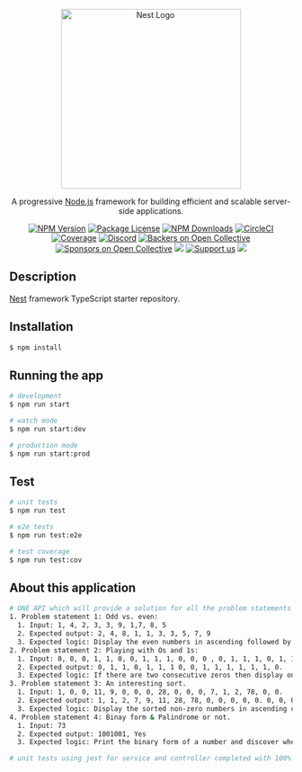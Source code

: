 <p align="center">
  <a href="http://nestjs.com/" target="blank"><img src="https://nestjs.com/img/logo_text.svg" width="320" alt="Nest Logo" /></a>
</p>

[circleci-image]: https://img.shields.io/circleci/build/github/nestjs/nest/master?token=abc123def456
[circleci-url]: https://circleci.com/gh/nestjs/nest

  <p align="center">A progressive <a href="http://nodejs.org" target="_blank">Node.js</a> framework for building efficient and scalable server-side applications.</p>
    <p align="center">
<a href="https://www.npmjs.com/~nestjscore" target="_blank"><img src="https://img.shields.io/npm/v/@nestjs/core.svg" alt="NPM Version" /></a>
<a href="https://www.npmjs.com/~nestjscore" target="_blank"><img src="https://img.shields.io/npm/l/@nestjs/core.svg" alt="Package License" /></a>
<a href="https://www.npmjs.com/~nestjscore" target="_blank"><img src="https://img.shields.io/npm/dm/@nestjs/common.svg" alt="NPM Downloads" /></a>
<a href="https://circleci.com/gh/nestjs/nest" target="_blank"><img src="https://img.shields.io/circleci/build/github/nestjs/nest/master" alt="CircleCI" /></a>
<a href="https://coveralls.io/github/nestjs/nest?branch=master" target="_blank"><img src="https://coveralls.io/repos/github/nestjs/nest/badge.svg?branch=master#9" alt="Coverage" /></a>
<a href="https://discord.gg/G7Qnnhy" target="_blank"><img src="https://img.shields.io/badge/discord-online-brightgreen.svg" alt="Discord"/></a>
<a href="https://opencollective.com/nest#backer" target="_blank"><img src="https://opencollective.com/nest/backers/badge.svg" alt="Backers on Open Collective" /></a>
<a href="https://opencollective.com/nest#sponsor" target="_blank"><img src="https://opencollective.com/nest/sponsors/badge.svg" alt="Sponsors on Open Collective" /></a>
  <a href="https://paypal.me/kamilmysliwiec" target="_blank"><img src="https://img.shields.io/badge/Donate-PayPal-ff3f59.svg"/></a>
    <a href="https://opencollective.com/nest#sponsor"  target="_blank"><img src="https://img.shields.io/badge/Support%20us-Open%20Collective-41B883.svg" alt="Support us"></a>
  <a href="https://twitter.com/nestframework" target="_blank"><img src="https://img.shields.io/twitter/follow/nestframework.svg?style=social&label=Follow"></a>
</p>
  <!--[![Backers on Open Collective](https://opencollective.com/nest/backers/badge.svg)](https://opencollective.com/nest#backer)
  [![Sponsors on Open Collective](https://opencollective.com/nest/sponsors/badge.svg)](https://opencollective.com/nest#sponsor)-->

## Description

[Nest](https://github.com/nestjs/nest) framework TypeScript starter repository.

## Installation

```bash
$ npm install
```

## Running the app

```bash
# development
$ npm run start

# watch mode
$ npm run start:dev

# production mode
$ npm run start:prod
```

## Test

```bash
# unit tests
$ npm run test

# e2e tests
$ npm run test:e2e

# test coverage
$ npm run test:cov
```

## About this application

```bash
# ONE API which will provide a solution for all the problem statements mentioned below.
1. Problem statement 1: Odd vs. even: 
  1. Input: 1, 4, 2, 3, 3, 9, 1,7, 8, 5 
  2. Expected output: 2, 4, 8, 1, 1, 3, 3, 5, 7, 9
  3. Expected logic: Display the even numbers in ascending followed by the odd numbers, displayed in ascending order. 
2. Problem statement 2: Playing with Os and 1s: 
  1. Input: 0, 0, 0, 1, 1, 0, 0, 1, 1, 1, 0, 0, 0 , 0, 1, 1, 1, 0, 1, 1, 1, 0, 0 
  2. Expected output: 0, 1, 1, 0, 1, 1, 1 0, 0, 1, 1, 1, 1, 1, 1, 0. 
  3. Expected logic: If there are two consecutive zeros then display only one zero, display all the zeros (after shrinking) followed by the ones 
3. Problem statement 3: An interesting sort. 
  1. Input: 1, 0, 0, 11, 9, 0, 0, 0, 28, 0, 0, 0, 7, 1, 2, 78, 0, 0. 
  2. Expected output: 1, 1, 2, 7, 9, 11, 28, 78, 0, 0, 0, 0, 0. 0, 0, 0, 0, 0. 
  3. Expected logic: Display the sorted non-zero numbers in ascending order followed by all the zeros. 
4. Problem statement 4: Binay form & Palindrome or not. 
  1. Input: 73 
  2. Expected output: 1001001, Yes 
  3. Expected logic: Print the binary form of a number and discover whether the binary number is a palindrome or not. 

```

```bash
# unit tests using jest for service and controller completed with 100% coverage
```
